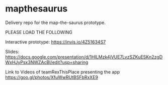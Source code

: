 # mapthesaurus
Delivery repo for the map-the-saurus prototype.

PLEASE LOAD THE FOLLOWING

Interactive prototype: https://invis.io/4Z51634S7

Slides:
https://docs.google.com/presentation/d/1HILMzk4jVUE7LvzSZKuESKn2zgDWxHJyPsx3NWZAcBI/edit?usp=sharing

Link to Videos of teamRexThisPlace presenting the app
https://goo.gl/photos/XfuWwRUtBSFbRxXE9
